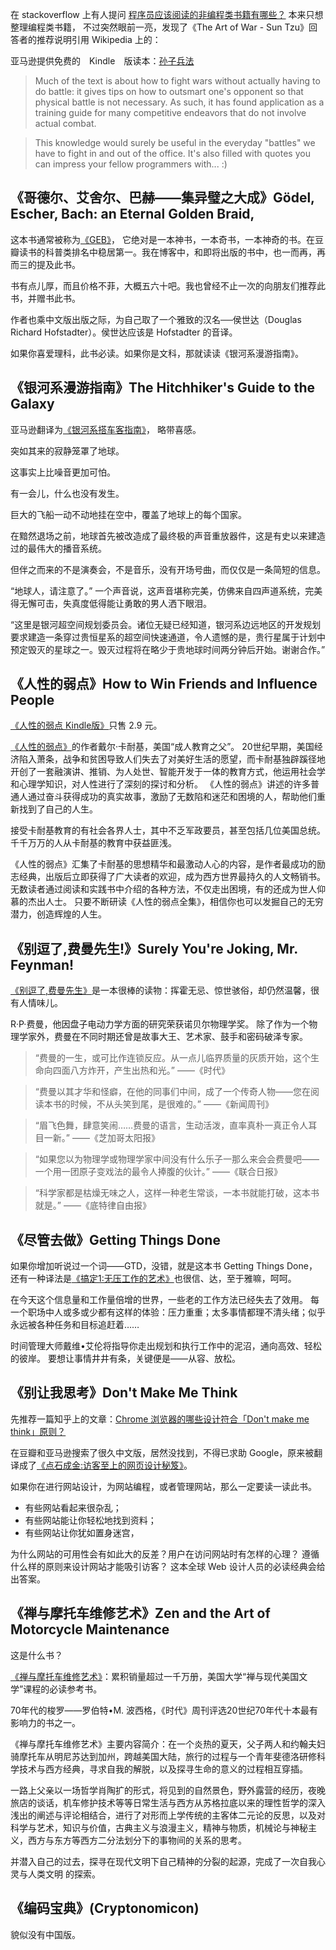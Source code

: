 在 stackoverflow 上有人提问 [程序员应该阅读的非编程类书籍有哪些？](http://stackoverflow.com/q/38210/343194) 本来只想整理编程类书籍，
不过突然眼前一亮，发现了《The Art of War - Sun Tzu》回答者的推荐说明引用 Wikipedia 上的：

亚马逊提供免费的　Kindle　版读本：[孙子兵法](http://www.amazon.cn/gp/product/B00AA7KMKG/)

> Much of the text is about how to fight wars without actually having to do battle: 
> it gives tips on how to outsmart one's opponent so that physical battle is not necessary. 
> As such, it has found application as a training guide for many competitive endeavors that do not involve actual combat.

> This knowledge would surely be useful in the everyday "battles" we have to fight in and out of the office. 
> It's also filled with quotes you can impress your fellow programmers with... :)


## 《哥德尔、艾舍尔、巴赫——集异璧之大成》Gödel, Escher, Bach: an Eternal Golden Braid, 

这本书通常被称为[《GEB》](http://www.amazon.cn/gp/product/B0049MPCAS/)，
它绝对是一本神书，一本奇书，一本神奇的书。在豆瓣读书的科普类排名中稳居第一。我在博客中，和即将出版的书中，也一而再，再而三的提及此书。

书有点儿厚，而且价格不菲，大概五六十吧。我也曾经不止一次的向朋友们推荐此书，并赠书此书。

作者也乘中文版出版之际，为自己取了一个雅致的汉名──侯世达（Douglas Richard Hofstadter）。侯世达应该是 Hofstadter 的音译。

如果你喜爱理科，此书必读。如果你是文科，那就读读《银河系漫游指南》。

## 《银河系漫游指南》The Hitchhiker's Guide to the Galaxy

亚马逊翻译为[《银河系搭车客指南》](http://www.amazon.cn/gp/product/B00590XCO2/)，
略带喜感。

突如其来的寂静笼罩了地球。

这事实上比噪音更加可怕。

有一会儿，什么也没有发生。

巨大的飞船一动不动地挂在空中，覆盖了地球上的每个国家。

在黯然退场之前，地球首先被改造成了最终极的声音重放器件，这是有史以来建造过的最伟大的播音系统。

但伴之而来的不是演奏会，不是音乐，没有开场号曲，而仅仅是一条简短的信息。

“地球人，请注意了。” 
一个声音说，这声音堪称完美，仿佛来自四声道系统，完美得无懈可击，失真度低得能让勇敢的男人洒下眼泪。

“这里是银河超空间规划委员会。诸位无疑已经知道，银河系边远地区的开发规划要求建造一条穿过贵恒星系的超空间快速通道，令人遗憾的是，贵行星属于计划中预定毁灭的星球之一。毁灭过程将在略少于贵地球时间两分钟后开始。谢谢合作。”

## 《人性的弱点》How to Win Friends and Influence People

[《人性的弱点 Kindle版》](http://www.amazon.cn/gp/product/B008F5WMEE/)只售 2.9 元。

[《人性的弱点》](http://www.amazon.cn/gp/product/B00119B1AM/)的作者戴尔·卡耐基，美国“成人教育之父”。
20世纪早期，美国经济陷入萧条，战争和贫困导致人们失去了对美好生活的愿望，而卡耐基独辟蹊径地开创了一套融演讲、推销、为人处世、智能开发于一体的教育方式，他运用社会学和心理学知识，对人性进行了深刻的探讨和分析。
《人性的弱点》讲述的许多普通人通过奋斗获得成功的真实故事，激励了无数陷和迷茫和困境的人，帮助他们重新找到了自己的人生。

接受卡耐基教育的有社会各界人士，其中不乏军政要员，甚至包括几位美国总统。
千千万万的人从卡耐基的教育中获益匪浅。 

《人性的弱点》汇集了卡耐基的思想精华和最激动人心的内容，是作者最成功的励志经典，出版后立即获得了广大读者的欢迎，成为西方世界最持久的人文畅销书。
无数读者通过阅读和实践书中介绍的各种方法，不仅走出困境，有的还成为世人仰慕的杰出人士。
只要不断研读《人性的弱点全集》，相信你也可以发掘自己的无穷潜力，创造辉煌的人生。

## 《别逗了,费曼先生!》Surely You're Joking, Mr. Feynman!

[《别逗了,费曼先生》](http://www.amazon.cn/gp/product/B009QVEA8M/)是一本很棒的读物：挥霍无忌、惊世骇俗，却仍然温馨，很有人情味儿。

R·P·费曼，他因盘子电动力学方面的研究荣获诺贝尔物理学奖。
除了作为一个物理学家外，费曼在不同时期还曾是故事大王、艺术家、鼓手和密码破泽专家。


> “费曼的一生，或可比作连锁反应。从一点儿临界质量的灰质开始，这个生命向四面八方炸开，产生出热和光。”
> ——《时代》

> “费曼以其才华和怪癖，在他的同事们中间，成了一个传奇人物——您在阅读本书的时候，不从头笑到尾，是很难的。”
> ——《新闻周刊》

> “眉飞色舞，肆意笑闹……费曼的语言，生动活泼，直率真朴一真正令人耳目一新。”
> ——《芝加哥太阳报》

> “如果您以为物理学或物理学家中间没有什么乐子一那么来会会费曼吧——一个用一团原子变戏法的最令人捧腹的伙计。”
> ——《联合日报》

> “科学家都是枯燥无味之人，这样一种老生常谈，一本书就能打破，这本书就是。”
> ——《底特律自由报》

## 《尽管去做》Getting Things Done

如果你增加听说过一个词——GTD，没错，就是这本书 Getting Things Done，还有一种译法是[《搞定1:无压工作的艺术》](http://www.amazon.cn/gp/product/B00368C0FG/ref=as_li_ss_tl?ie=UTF8&camp=536&creative=3132&creativeASIN=B00368C0FG&linkCode=as2&tag=favbook-23)也很信、达，至于雅嘛，呵呵。

在今天这个信息量和工作量倍增的世界，一些老的工作方法已经失去了效用。
每一个职场中人或多或少都有这样的体验：压力重重；太多事情都理不清头绪；似乎永远被各种任务和目标追赶着……

时间管理大师戴维•艾伦将指导你走出规划和执行工作中的泥沼，通向高效、轻松的彼岸。
要想让事情井井有条，关键便是——从容、放松。

## 《别让我思考》Don't Make Me Think

先推荐一篇知乎上的文章：[Chrome 浏览器的哪些设计符合「Don't make me think」原则？](http://www.zhihu.com/question/20564451)

在豆瓣和亚马逊搜索了很久中文版，居然没找到，不得已求助 Google，原来被翻译成了[《点石成金:访客至上的网页设计秘笈》](http://www.amazon.cn/gp/product/B0011BTJV8/)。

如果你在进行网站设计，为网站编程，或者管理网站，那么一定要读一读此书。

* 有些网站看起来很杂乱；
* 有些网站能让你轻松地找到资料；
* 有些网站让你犹如置身迷宫，

为什么网站的可用性会有如此大的反差？用户在访问网站时有怎样的心理？
遵循什么样的原则来设计网站才能吸引访客？
这本全球 Web 设计人员的必读经典会给出答案。

## 《禅与摩托车维修艺术》Zen and the Art of Motorcycle Maintenance

这是什么书？

[《禅与摩托车维修艺术》](http://www.amazon.cn/gp/product/B005O4PUFC/)：累积销量超过一千万册，美国大学“禅与现代美国文学”课程的必读参考书。

70年代的梭罗——罗伯特•M. 波西格，《时代》周刊评选20世纪70年代十本最有影响力的书之一。

《禅与摩托车维修艺术》主要内容简介：在一个炎热的夏天，父子两人和约翰夫妇骑摩托车从明尼苏达到加州，跨越美国大陆，旅行的过程与一个青年斐德洛研修科学技术与西方经典，寻求自我的解脱，以及探寻生命的意义的过程相互穿插。

一路上父亲以一场哲学肖陶扩的形式，将见到的自然景色，野外露营的经历，夜晚旅店的谈话，机车修护技术等等日常生活与西方从苏格拉底以来的理性哲学的深入浅出的阐述与评论相结合，进行了对形而上学传统的主客体二元论的反思，以及对科学与艺术，知识与价值，古典主义与浪漫主义，精神与物质，机械论与神秘主义，西方与东方等西方二分法划分下的事物间的关系的思考。

并潜入自己的过去，探寻在现代文明下自己精神的分裂的起源，完成了一次自我心灵与人类文明 的探索。

## 《编码宝典》(Cryptonomicon)

貌似没有中国版。

